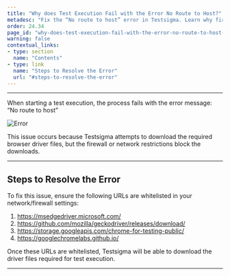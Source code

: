 ```yaml
---
title: "Why does Test Execution Fail with the Error No Route to Host?"
metadesc: "Fix the “No route to host” error in Testsigma. Learn why firewall or network restrictions block browser driver downloads during test execution."
order: 24.34
page_id: "why-does-test-execution-fail-with-the-error-no-route-to-host-?"
warning: false
contextual_links:
- type: section
  name: "Contents"
- type: link
  name: "Steps to Resolve the Error"
  url: "#steps-to-resolve-the-error"
---
```


---

When starting a test execution, the process fails with the error message: “No route to host”

![Error](https://s3.amazonaws.com/static-docs.testsigma.com/new_images/projects/faq/Error.png)

This issue occurs because Testsigma attempts to download the required browser driver files, but the firewall or network restrictions block the downloads.

---

## **Steps to Resolve the Error**

To fix this issue, ensure the following URLs are whitelisted in your network/firewall settings:

1. https://msedgedriver.microsoft.com/ 
2. https://github.com/mozilla/geckodriver/releases/download/
3. https://storage.googleapis.com/chrome-for-testing-public/
4. https://googlechromelabs.github.io/

Once these URLs are whitelisted, Testsigma will be able to download the driver files required for test execution.

---